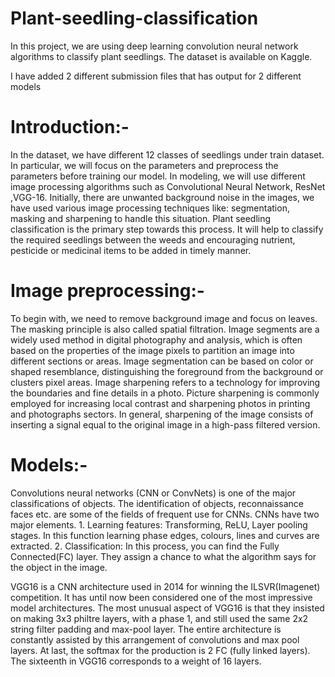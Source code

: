 # Plant-seedling-classification
In this project, we are using deep learning convolution neural network algorithms to classify plant seedlings. The dataset is available on Kaggle.

I have added 2 different submission files that has output for 2 different models

# Introduction:-
In the dataset, we have different 12 classes of seedlings under train dataset. In particular, we will focus on the parameters and preprocess the parameters before training our model. In modeling, we will use different image processing algorithms such as Convolutional Neural Network, ResNet ,VGG-16. Initially, there are unwanted background noise in the images, we have used various image processing techniques like: segmentation, masking and sharpening to handle this situation. Plant seedling classification is the primary step towards this process. It will help to classify the required seedlings between the weeds and encouraging nutrient, pesticide or medicinal items to be added in timely manner.

# Image preprocessing:-

To begin with, we need to remove background image and focus on leaves. The masking principle is also called spatial filtration.
Image segments are a widely used method in digital photography and analysis, which is often based on the properties of the image pixels to partition an image into different sections or areas. Image segmentation can be based on color or shaped resemblance, distinguishing the foreground from the background or clusters pixel areas.
Image sharpening refers to a technology for improving the boundaries and fine details in a photo. Picture sharpening is commonly employed for increasing local contrast and sharpening photos in printing and photographs sectors. In general, sharpening of the image consists of inserting a signal equal to the original image in a high-pass filtered version.

# Models:-

Convolutions neural networks (CNN or ConvNets) is one of the major classifications of objects. The identification of objects, reconnaissance faces etc. are some of the fields of frequent use for CNNs. CNNs have two major elements. 1. Learning features: Transforming, ReLU, Layer pooling stages. In this function learning phase edges, colours, lines and curves are extracted. 2. Classification: In this process, you can find the Fully Connected(FC) layer. They assign a chance to what the algorithm says for the object in the image.


VGG16 is a CNN architecture used in 2014 for winning the ILSVR(Imagenet) competition. It has until now been considered one of the most impressive model architectures. The most unusual aspect of VGG16 is that they insisted on making 3x3 philtre layers, with a phase 1, and still used the same 2x2 string filter padding and max-pool layer. The entire architecture is constantly assisted by this arrangement of convolutions and max pool layers. At last, the softmax for the production is 2 FC (fully linked layers). The sixteenth in VGG16 corresponds to a weight of 16 layers.

